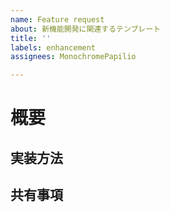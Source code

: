 ```yaml
---
name: Feature request
about: 新機能開発に関連するテンプレート
title: ''
labels: enhancement
assignees: MonochromePapilio

---
```


# 概要

<!-- 本Issueの主題を簡潔に記載してください -->

## 実装方法

<!-- 実装する方法を詳細に記載してください -->

## 共有事項

<!-- 共有事項がある場合は記載してください -->
